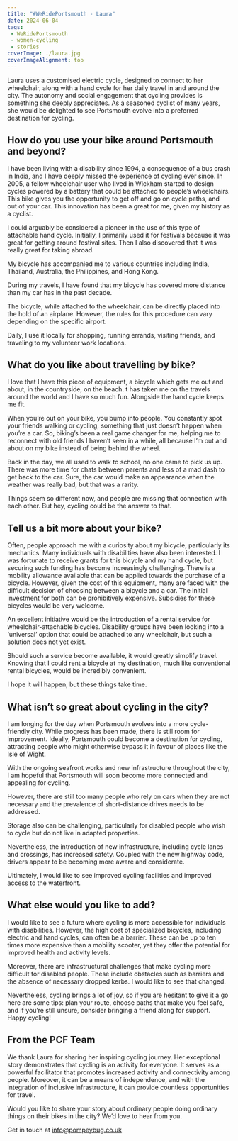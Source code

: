 ```yaml
---
title: "#WeRidePortsmouth - Laura"
date: 2024-06-04
tags:
 - WeRidePortsmouth
 - women-cycling
 - stories
coverImage: ./laura.jpg
coverImageAlignment: top
---
```


Laura uses a customised electric cycle, designed to connect to her wheelchair, along with a hand cycle for her daily travel in and around the city. The autonomy and social engagement that cycling provides is something she deeply appreciates. As a seasoned cyclist of many years, she would be delighted to see Portsmouth evolve into a preferred destination for cycling.

## How do you use your bike around Portsmouth and beyond?

I have been living with a disability since 1994, a consequence of a bus crash in India, and I have deeply missed the experience of cycling ever since. In 2005, a fellow wheelchair user who lived in Wickham started to design cycles powered by a battery that could be attached to people’s wheelchairs. This bike gives you the opportunity to get off and go on cycle paths, and out of your car. This innovation has been a great for me, given my history as a cyclist.

I could arguably be considered a pioneer in the use of this type of attachable hand cycle. Initially, I primarily used it for festivals because it was great for getting around festival sites. Then I also discovered that it was really great for taking abroad.

My bicycle has accompanied me to various countries including India, Thailand, Australia, the Philippines, and Hong Kong.

During my travels, I have found that my bicycle has covered more distance than my car has in the past decade.

The bicycle, while attached to the wheelchair, can be directly placed into the hold of an airplane. However, the rules for this procedure can vary depending on the specific airport.

Daily, I use it locally for shopping, running errands, visiting friends, and traveling to my volunteer work locations.

## What do you like about travelling by bike?

I love that I have this piece of equipment, a bicycle which gets me out and about, in the countryside, on the beach. t has taken me on the travels around the world and I have so  much fun. Alongside the hand cycle keeps me fit. 

When you’re out on your bike, you bump into people. You constantly spot your friends walking or cycling, something that just doesn’t happen when you’re a car. So, biking’s been a real game changer for me, helping me to reconnect with old friends I haven’t seen in a while, all because I’m out and about on my bike instead of being behind the wheel.

Back in the day, we all used to walk to school, no one came to pick us up. There was more time for chats between parents and less of a mad dash to get back to the car. Sure, the car would make an appearance when the weather was really bad, but that was a rarity.

Things seem so different now, and people are missing that connection with each other. But hey, cycling could be the answer to that.

## Tell us a bit more about your bike? 

Often, people approach me with a curiosity about my bicycle, particularly its mechanics. Many individuals with disabilities have also been interested. I was fortunate to receive grants for this bicycle and my hand cycle, but securing such funding has become increasingly challenging. There is a mobility allowance available that can be applied towards the purchase of a bicycle. However, given the cost of this equipment, many are faced with the difficult decision of choosing between a bicycle and a car. The initial investment for both can be prohibitively expensive. Subsidies for these bicycles would be very welcome.

An excellent initiative would be the introduction of a rental service for wheelchair-attachable bicycles. Disability groups have been looking into a ‘universal’ option that could be attached to any wheelchair, but such a solution does not yet exist.

Should such a service become available, it would greatly simplify travel. Knowing that I could rent a bicycle at my destination, much like conventional rental bicycles, would be incredibly convenient.

I hope it will happen, but these things take time. 

## What isn’t so great about cycling in the city?

I am longing for the day when Portsmouth evolves into a more cycle-friendly city. While progress has been made, there is still room for improvement. Ideally, Portsmouth could become a destination for cycling, attracting people who might otherwise bypass it in favour of places like the Isle of Wight.

With the ongoing seafront works and new infrastructure throughout the city, I am hopeful that Portsmouth will soon become more connected and appealing for cycling.

However, there are still too many people who rely on cars when they are not necessary and the prevalence of short-distance drives needs to be addressed.

Storage also can be challenging, particularly for disabled people who wish to cycle but do not live in adapted properties.

Nevertheless, the introduction of new infrastructure, including cycle lanes and crossings, has increased safety. Coupled with the new highway code, drivers appear to be becoming more aware and considerate.

Ultimately, I would like to see improved cycling facilities and improved access to the waterfront.


## What else would you like to add?

I would like to see a future where cycling is more accessible for individuals with disabilities. However, the high cost of specialized bicycles, including electric and hand cycles, can often be a barrier. These can be up to ten times more expensive than a mobility scooter, yet they offer the potential for improved health and activity levels.

Moreover, there are infrastructural challenges that make cycling more difficult for disabled people. These include obstacles such as barriers and the absence of necessary dropped kerbs. I would like to see that changed.

Nevertheless, cycling brings a lot of joy, so if you are hesitant to give it a go here are some tips: plan your route, choose paths that make you feel safe, and if you’re still unsure, consider bringing a friend along for support. Happy cycling!

## From the PCF Team

We thank Laura for sharing her inspiring cycling journey. Her exceptional story demonstrates that cycling is an activity for everyone. It serves as a powerful facilitator that promotes increased activity and connectivity among people. Moreover, it can be a means of independence, and with the integration of inclusive infrastructure, it can provide countless opportunities for travel.

Would you like to share your story about ordinary people doing ordinary things on their bikes in the city? We’d love to hear from you.

Get in touch at [info@pompeybug.co.uk](mailto:info@pompeybug.co.uk)


